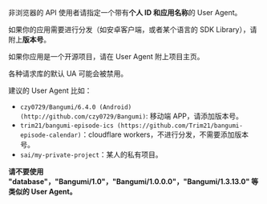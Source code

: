 非浏览器的 API 使用者请指定一个带有**个人 ID **和**应用名称**的 User Agent。

如果你的应用需要进行分发（如安卓客户端，或者某个语言的 SDK Library），请附上**版本号**。

如果你应用是一个开源项目，请在 User Agent 附上项目主页。

各种请求库的默认 UA 可能会被禁用。

建议的 User Agent 比如：

- `czy0729/Bangumi/6.4.0 (Android) (http://github.com/czy0729/Bangumi)`: 移动端 APP，请添加版本号。
- `trim21/bangumi-episode-ics (https://github.com/Trim21/bangumi-episode-calendar)`：cloudflare workers，不进行分发，不需要添加版本号。
- `sai/my-private-project`：某人的私有项目。

**请不要使用 "database"，"Bangumi/1.0"，"Bangumi/1.0.0.0"，"Bangumi/1.3.13.0" 等类似的 User Agent。**
